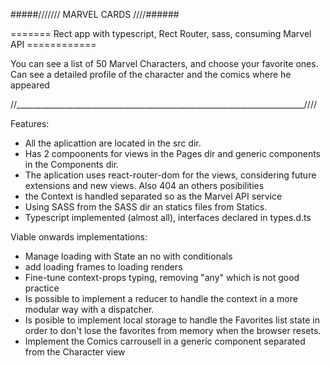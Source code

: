 #####/////// MARVEL CARDS  ////######

======= Rect app with typescript, Rect Router, sass, consuming Marvel API ============

You can see a list of 50 Marvel Characters, and choose your favorite ones. Can see a detailed profile of the character and the comics where he appeared

//________________________________________________________________________////

Features:
- All the aplicattion are located in the src dir.
- Has 2 compoonents for views in the Pages dir and generic components in the Components dir.
- The aplication uses react-router-dom for the views, considering future extensions and new views. Also 404 an others posibilities
- the Context is handled separated so as the Marvel API service
- Using SASS from the SASS dir an statics files  from Statics.
- Typescript implemented (almost all), interfaces declared in types.d.ts

Viable onwards implementations:
- Manage loading with State an no with conditionals
- add loading frames to loading renders
- Fine-tune context-props typing, removing "any" which is not good practice
- Is possible to implement a reducer to handle the context in a more modular way with a dispatcher.
- Is posible to implement local storage to handle the Favorites list state in order to don't lose the favorites from memory when the browser resets.
- Implement the Comics carrousell in a generic component separated from the Character view

